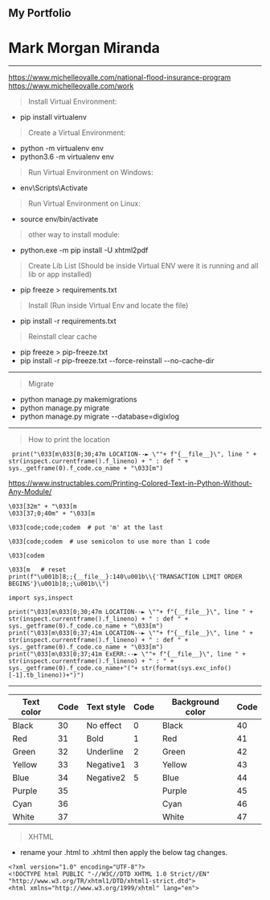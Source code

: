 ## My Portfolio
# Mark Morgan Miranda
---
https://www.michelleovalle.com/national-flood-insurance-program
https://www.michelleovalle.com/work

> Install Virtual Environment:
- pip install virtualenv
> Create a Virtual Environment:
- python -m virtualenv env
- python3.6 -m virtualenv env
> Run Virtual Environment on Windows:
- env\Scripts\Activate
> Run Virtual Environment on Linux:
- source env/bin/activate

> other way to install module:
- python.exe -m pip install -U xhtml2pdf

> Create Lib List (Should be inside Virtual ENV were it is running and all lib or app installed)
- pip freeze > requirements.txt

> Install (Run inside Virtual Env and locate the file)
- pip install -r requirements.txt


> Reinstall clear cache
- pip freeze > pip-freeze.txt
- pip install -r pip-freeze.txt --force-reinstall --no-cache-dir

---

> Migrate
- python manage.py makemigrations <APP>
- python manage.py migrate <APP>
- python manage.py migrate <APP> --database=digixlog

---
> How to print the location

``` print("\033[m\033[0;30;47m LOCATION--► \""+ f"{__file__}\", line " + str(inspect.currentframe().f_lineno) + " : def " + sys._getframe(0).f_code.co_name + "\033[m")```

<https://www.instructables.com/Printing-Colored-Text-in-Python-Without-Any-Module/>
```
\033[32m" + "\033[m
\033[37;0;40m" + "\033[m

\033[code;code;codem  # put 'm' at the last

\033[code;codem  # use semicolon to use more than 1 code

\033[codem

\033[m   # reset
print(f"\u001b]8;;{__file__}:140\u001b\\{'TRANSACTION LIMIT ORDER BEGINS'}\u001b]8;;\u001b\\")

import sys,inspect

print("\033[m\033[0;30;47m LOCATION--► \""+ f"{__file__}\", line " + str(inspect.currentframe().f_lineno) + " : def " + sys._getframe(0).f_code.co_name + "\033[m")
print("\033[m\033[0;37;41m LOCATION--► \""+ f"{__file__}\", line " + str(inspect.currentframe().f_lineno) + " : def " + sys._getframe(0).f_code.co_name + "\033[m")
print("\033[m\033[0;37;41m ExERR:--► \""+ f"{__file__}\", line " + str(inspect.currentframe().f_lineno) + " : " + sys._getframe(0).f_code.co_name+"("+ str(format(sys.exc_info()[-1].tb_lineno))+")")
```
---
Text color | Code | Text style | Code | Background color | Code
 ------------ | ------------- | ------------ | ------------- | ------------ | -------------
Black | 30 | No effect | 0 | Black | 40
Red | 31 | Bold | 1 | Red | 41
Green | 32 | Underline | 2 | Green | 42
Yellow | 33 | Negative1 | 3 | Yellow | 43
Blue | 34 | Negative2 | 5 | Blue | 44
Purple | 35 | |  | Purple | 45
Cyan | 36 | | |  Cyan | 46
White | 37 | |  | White | 47

> XHTML
- rename your .html to .xhtml then apply the below tag changes.
```
<?xml version="1.0" encoding="UTF-8"?>
<!DOCTYPE html PUBLIC "-//W3C//DTD XHTML 1.0 Strict//EN" "http://www.w3.org/TR/xhtml1/DTD/xhtml1-strict.dtd">
<html xmlns="http://www.w3.org/1999/xhtml" lang="en">
```
